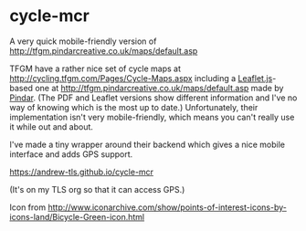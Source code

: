 # cycle-mcr
A very quick mobile-friendly version of http://tfgm.pindarcreative.co.uk/maps/default.asp

TFGM have a rather nice set of cycle maps at http://cycling.tfgm.com/Pages/Cycle-Maps.aspx including a [Leaflet.js](http://leafletjs.com/)-based one at http://tfgm.pindarcreative.co.uk/maps/default.asp made by [Pindar](http://www.pindarcreative.co.uk/). (The PDF and Leaflet versions show different information and I've no way of knowing which is the most up to date.) Unfortunately, their implementation isn't very mobile-friendly, which means you can't really use it while out and about.

I've made a tiny wrapper around their backend which gives a nice mobile interface and adds GPS support.

https://andrew-tls.github.io/cycle-mcr

(It's on my TLS org so that it can access GPS.)

Icon from http://www.iconarchive.com/show/points-of-interest-icons-by-icons-land/Bicycle-Green-icon.html
